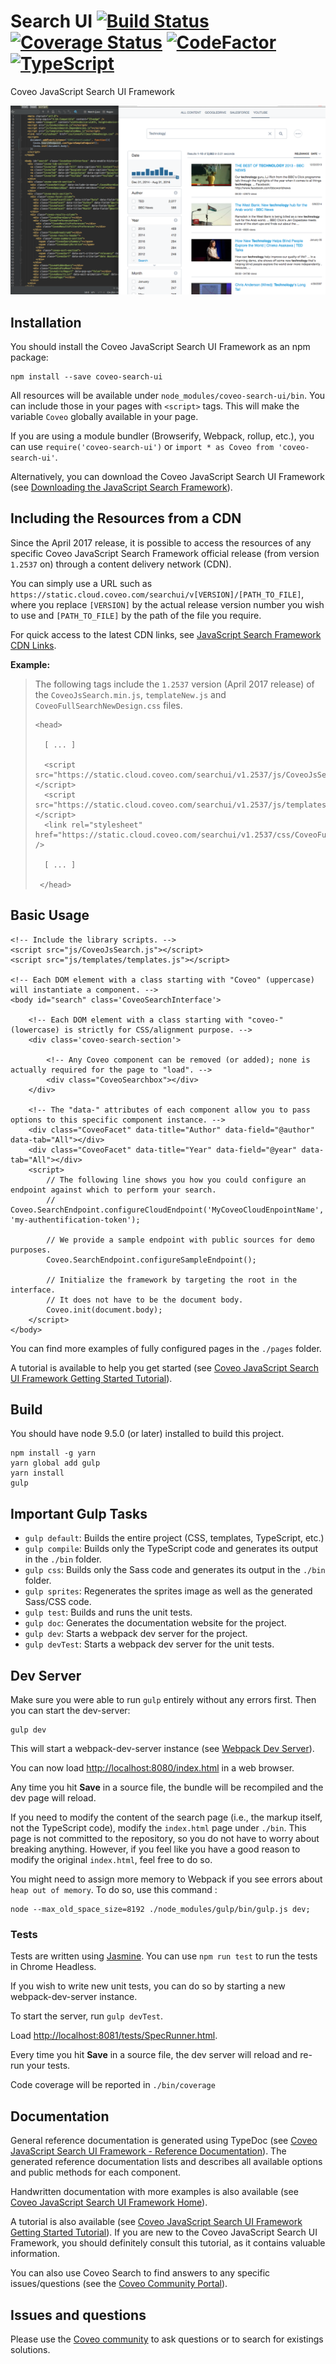 # Search UI [![Build Status](https://travis-ci.org/coveo/search-ui.svg?branch=master)](https://travis-ci.org/coveo/search-ui) [![Coverage Status](https://coveralls.io/repos/github/coveo/search-ui/badge.svg?branch=master)](https://coveralls.io/github/coveo/search-ui?branch=master) [![CodeFactor](https://www.codefactor.io/repository/github/coveo/search-ui/badge)](https://www.codefactor.io/repository/github/coveo/search-ui) [![TypeScript](https://badges.frapsoft.com/typescript/code/typescript.svg?v=101)](https://github.com/ellerbrock/typescript-badges/)

Coveo JavaScript Search UI Framework

<img id='readme-image' src='https://raw.githubusercontent.com/coveo/search-ui/master/readme.png' />

## Installation

You should install the Coveo JavaScript Search UI Framework as an npm package:

    npm install --save coveo-search-ui

All resources will be available under `node_modules/coveo-search-ui/bin`. You can include those in your pages with `<script>` tags. This will make the variable `Coveo` globally available in your page.

If you are using a module bundler (Browserify, Webpack, rollup, etc.), you can use `require('coveo-search-ui')` or `import * as Coveo from 'coveo-search-ui'`.

Alternatively, you can download the Coveo JavaScript Search UI Framework (see [Downloading the JavaScript Search Framework](https://docs.coveo.com/en/319/javascript-search-framework/downloading-the-javascript-search-framework)).

## Including the Resources from a CDN

Since the April 2017 release, it is possible to access the resources of any specific Coveo JavaScript Search Framework
official release (from version `1.2537` on) through a content delivery network (CDN).

You can simply use a URL such as `https://static.cloud.coveo.com/searchui/v[VERSION]/[PATH_TO_FILE]`, where you
replace `[VERSION]` by the actual release version number you wish to use and `[PATH_TO_FILE]` by the path of the file
you require.

For quick access to the latest CDN links, see [JavaScript Search Framework CDN Links](https://docs.coveo.com/en/2075/javascript-search-framework/javascript-search-framework-cdn-links).

**Example:**

> The following tags include the `1.2537` version (April 2017 release) of the `CoveoJsSearch.min.js`, `templateNew.js`
> and `CoveoFullSearchNewDesign.css` files.
>
> ```
> <head>
>
>   [ ... ]
>
>   <script src="https://static.cloud.coveo.com/searchui/v1.2537/js/CoveoJsSearch.min.js"></script>
>   <script src="https://static.cloud.coveo.com/searchui/v1.2537/js/templates/templatesNew.js"></script>
>   <link rel="stylesheet" href="https://static.cloud.coveo.com/searchui/v1.2537/css/CoveoFullSearchNewDesign.css" />
>
>   [ ... ]
>
>  </head>
> ```

## Basic Usage

```
<!-- Include the library scripts. -->
<script src="js/CoveoJsSearch.js"></script>
<script src="js/templates/templates.js"></script>

<!-- Each DOM element with a class starting with "Coveo" (uppercase) will instantiate a component. -->
<body id="search" class='CoveoSearchInterface'>

    <!-- Each DOM element with a class starting with "coveo-" (lowercase) is strictly for CSS/alignment purpose. -->
    <div class='coveo-search-section'>

        <!-- Any Coveo component can be removed (or added); none is actually required for the page to "load". -->
        <div class="CoveoSearchbox"></div>
    </div>

    <!-- The "data-" attributes of each component allow you to pass options to this specific component instance. -->
    <div class="CoveoFacet" data-title="Author" data-field="@author" data-tab="All"></div>
    <div class="CoveoFacet" data-title="Year" data-field="@year" data-tab="All"></div>
    <script>
        // The following line shows you how you could configure an endpoint against which to perform your search.
        // Coveo.SearchEndpoint.configureCloudEndpoint('MyCoveoCloudEnpointName', 'my-authentification-token');

        // We provide a sample endpoint with public sources for demo purposes.
        Coveo.SearchEndpoint.configureSampleEndpoint();

        // Initialize the framework by targeting the root in the interface.
        // It does not have to be the document body.
        Coveo.init(document.body);
    </script>
</body>
```

You can find more examples of fully configured pages in the `./pages` folder.

A tutorial is available to help you get started (see
[Coveo JavaScript Search UI Framework Getting Started Tutorial](https://developers.coveo.com/x/J4okAg)).

## Build

You should have node 9.5.0 (or later) installed to build this project.

    npm install -g yarn
    yarn global add gulp
    yarn install
    gulp

## Important Gulp Tasks

* `gulp default`: Builds the entire project (CSS, templates, TypeScript, etc.)
* `gulp compile`: Builds only the TypeScript code and generates its output in the `./bin` folder.
* `gulp css`: Builds only the Sass code and generates its output in the `./bin` folder.
* `gulp sprites`: Regenerates the sprites image as well as the generated Sass/CSS code.
* `gulp test`: Builds and runs the unit tests.
* `gulp doc`: Generates the documentation website for the project.
* `gulp dev`: Starts a webpack dev server for the project.
* `gulp devTest`: Starts a webpack dev server for the unit tests.

## Dev Server

Make sure you were able to run `gulp` entirely without any errors first. Then you can start the dev-server:

    gulp dev

This will start a webpack-dev-server instance (see
[Webpack Dev Server](https://webpack.github.io/docs/webpack-dev-server.html)).

You can now load [http://localhost:8080/index.html](http://localhost:8080/index.html) in a web browser.

Any time you hit **Save** in a source file, the bundle will be recompiled and the dev page will reload.

If you need to modify the content of the search page (i.e., the markup itself, not the TypeScript code), modify the
`index.html` page under `./bin`. This page is not committed to the repository, so you do not have to worry about
breaking anything. However, if you feel like you have a good reason to modify the original `index.html`, feel free to
do so.

You might need to assign more memory to Webpack if you see errors about `heap out of memory`. To do so, use this command :

    node --max_old_space_size=8192 ./node_modules/gulp/bin/gulp.js dev;

### Tests

Tests are written using [Jasmine](http://jasmine.github.io/2.4/introduction.html). You can use `npm run test` to run
the tests in Chrome Headless.

If you wish to write new unit tests, you can do so by starting a new webpack-dev-server instance.

To start the server, run `gulp devTest`.

Load [http://localhost:8081/tests/SpecRunner.html](http://localhost:8081/tests/SpecRunner.html).

Every time you hit **Save** in a source file, the dev server will reload and re-run your tests.

Code coverage will be reported in `./bin/coverage`

## Documentation

General reference documentation is generated using TypeDoc (see
[Coveo JavaScript Search UI Framework - Reference Documentation](https://coveo.github.io/search-ui/)). The
generated reference documentation lists and describes all available options and public methods for each component.

Handwritten documentation with more examples is also available (see
[Coveo JavaScript Search UI Framework Home](https://docs.coveo.com/en/375/javascript-search-framework/javascript-search-framework-home)).

A tutorial is also available (see
[Coveo JavaScript Search UI Framework Getting Started Tutorial](https://developers.coveo.com/x/J4okAg)).
If you are new to the Coveo JavaScript Search UI Framework, you should definitely consult this tutorial, as it contains
valuable information.

You can also use Coveo Search to find answers to any specific issues/questions (see the
[Coveo Community Portal](https://support.coveo.com/s/search/All/Home/%40uri)).

## Issues and questions

Please use the [Coveo community](https://answers.coveo.com) to ask questions or to search for existings solutions.
